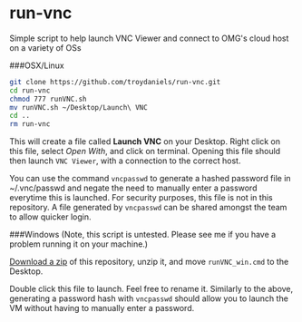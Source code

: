 # run-vnc

Simple script to help launch VNC Viewer and connect to OMG's cloud host on a variety of OSs

###OSX/Linux
```bash
git clone https://github.com/troydaniels/run-vnc.git
cd run-vnc
chmod 777 runVNC.sh
mv runVNC.sh ~/Desktop/Launch\ VNC
cd ..
rm run-vnc
```

This will create a file called **Launch VNC** on your Desktop.
Right click on this file, select *Open With*, and click on terminal.
Opening this file should then launch `VNC Viewer`, with a connection to the correct host.

You can use the command `vncpasswd` to generate a hashed password file in ~/.vnc/passwd and negate the need to manually enter a password everytime this is launched. For security purposes, this file is not in this repository.
A file generated by `vncpasswd` can be shared amongst the team to allow quicker login.

###Windows
(Note, this script is untested. Please see me if you have a problem running it on your machine.)

[Download a zip](https://github.com/troydaniels/run-vnc/archive/master.zip) of this repository, unzip it, and move `runVNC_win.cmd` to the Desktop.

Double click this file to launch. Feel free to rename it.
Similarly to the above, generating a password hash with `vncpasswd` should allow you to launch the VM without having to manually enter a password.

